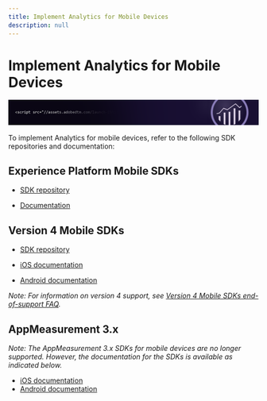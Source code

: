 ```yaml
---
title: Implement Analytics for Mobile Devices
description: null
---
```


# Implement Analytics for Mobile Devices

![Banner](../../assets/doc_banner_implement.png)

To implement Analytics for mobile devices, refer to the following SDK repositories and documentation:

## Experience Platform Mobile SDKs

* [SDK repository](https://github.com/Adobe-Marketing-Cloud/aep-sdks-documentation/blob/master/resources/frequently-asked-questions/current-sdk-versions.md)

* [Documentation](https://aep-sdks.gitbook.io/docs/)

## Version 4 Mobile SDKs


* [SDK repository](https://github.com/Adobe-Marketing-Cloud/mobile-services/tree/master/sdks)

* [iOS documentation](https://docs.adobe.com/content/help/en/mobile-services/ios/overview.html)
* [Android documentation](https://docs.adobe.com/content/help/en/mobile-services/android/overview.html)

*Note: For information on version 4 support, see [Version 4 Mobile SDKs end-of-support FAQ](https://aep-sdks.gitbook.io/docs/version-4-sdk-end-of-support-faq).*

## AppMeasurement 3.x

*Note: The AppMeasurement 3.x SDKs for mobile devices are no longer supported. However, the  documentation for the SDKs is available as indicated below.*


* [iOS documentation](https://git.corp.adobe.com/AdobeDocs/analytics.en/blob/master/assets/adobe_mobile_ios_3.x.pdf)
* [Android documentation](https://git.corp.adobe.com/AdobeDocs/analytics.en/blob/master/assets/android_3.x.pdf)

